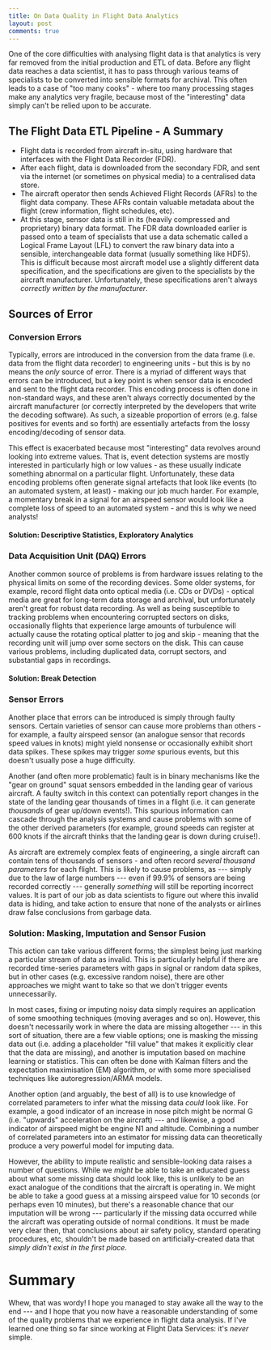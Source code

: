 ```yaml
---
title: On Data Quality in Flight Data Analytics
layout: post
comments: true
---
```


One of the core difficulties with analysing flight data is that analytics is
very far removed from the initial production and ETL of data. Before any flight
data reaches a data scientist, it has to pass through various teams of
specialists to be converted into sensible formats for archival. This often
leads to a case of "too many cooks" - where too many processing stages make
any analytics very fragile, because most of the "interesting" data simply can't
be relied upon to be accurate.

<!-- more -->

## The Flight Data ETL Pipeline - A Summary

* Flight data is recorded from aircraft in-situ, using hardware that interfaces
  with the Flight Data Recorder (FDR).
* After each flight, data is downloaded from the secondary FDR, and sent via
  the internet (or sometimes on physical media) to a centralised data store.
* The aircraft operator then sends Achieved Flight Records (AFRs) to the flight
  data company. These AFRs contain valuable metadata about the flight (crew
  information, flight schedules, etc).
* At this stage, sensor data is still in its (heavily compressed and
  proprietary) binary data format. The FDR data downloaded earlier is passed
  onto a team of specialists that use a data schematic called a Logical Frame
  Layout (LFL) to convert the raw binary data into a sensible, interchangeable
  data format (usually something like HDF5). This is difficult because most
  aircraft model use a slightly different data specification, and the
  specifications are given to the specialists by the aircraft manufacturer.
  Unfortunately, these specifications aren't always *correctly written by the
  manufacturer*.

## Sources of Error

### Conversion Errors

Typically, errors are introduced in the conversion from the data frame (i.e.
data from the flight data recorder) to engineering units - but this is by no
means the *only* source of error. There is a myriad of different ways that
errors can be introduced, but a key point is when sensor data is encoded and
sent to the flight data recorder. This encoding process is often done in
non-standard ways, and these aren't always correctly documented by the aircraft
manufacturer (or correctly interpreted by the developers that write the
decoding software). As such, a sizeable proportion of errors (e.g. false
positives for events and so forth) are essentially artefacts from the lossy
encoding/decoding of sensor data.

This effect is exacerbated because most "interesting" data revolves around
looking into extreme values. That is, event detection systems are mostly
interested in particularly high or low values - as these usually indicate
something abnormal on a particular flight. Unfortunately, these data encoding
problems often generate signal artefacts that look like events (to an automated
system, at least) - making our job much harder. For example, a momentary break
in a signal for an airspeed sensor would look like a complete loss of speed to
an automated system - and this is why we need analysts!

#### Solution: Descriptive Statistics, Exploratory Analytics


### Data Acquisition Unit (DAQ) Errors

Another common source of problems is from hardware issues relating to the
physical limits on some of the recording devices. Some older systems, for
example, record flight data onto optical media (i.e. CDs or DVDs) - optical
media are great for long-term data storage and archival, but unfortunately
aren't great for robust data recording. As well as being susceptible to
tracking problems when encountering corrupted sectors on disks, occasionally
flights that experience large amounts of turbulence will actually cause the
rotating optical platter to jog and skip - meaning that the recording unit will
jump over some sectors on the disk. This can cause various problems, including
duplicated data, corrupt sectors, and substantial gaps in recordings.

#### Solution: Break Detection


### Sensor Errors

Another place that errors can be introduced is simply through faulty sensors.
Certain varieties of sensor can cause more problems than others - for example,
a faulty airspeed sensor (an analogue sensor that records speed values in
knots) might yield nonsense or occasionally exhibit short data spikes. These
spikes may trigger *some* spurious events, but this doesn't usually pose a huge
difficulty.

Another (and often more problematic) fault is in binary mechanisms like the
"gear on ground" squat sensors embedded in the landing gear of various
aircraft. A faulty switch in this context can potentially report changes in the
state of the landing gear thousands of times in a flight (i.e. it can generate
*thousands* of gear up/down events!). This spurious information can cascade
through the analysis systems and cause problems with some of the other derived
parameters (for example, ground speeds can register at 600 knots if the
aircraft thinks that the landing gear is down during cruise!).

As aircraft are extremely complex feats of engineering, a single aircraft can
contain tens of thousands of sensors - and often record *several thousand
parameters* for each flight. This is likely to cause problems, as --- simply
due to the law of large numbers --- even if 99.9% of sensors are being recorded
correctly --- generally *something* will still be reporting incorrect values.
It is part of our job as data scientists to figure out where this invalid data
is hiding, and take action to ensure that none of the analysts or airlines draw
false conclusions from garbage data.


### Solution: Masking, Imputation and Sensor Fusion

This action can take various different forms; the simplest being just marking a
particular stream of data as invalid. This is particularly helpful if there are
recorded time-series parameters with gaps in signal or random data spikes, but
in other cases (e.g. excessive random noise), there are other approaches we
might want to take so that we don't trigger events unnecessarily.

In most cases, fixing or imputing noisy data simply requires an application of
some smoothing techniques (moving averages and so on). However, this doesn't
necessarily work in where the data are missing altogether --- in this sort of
situation, there are a few viable options; one is masking the missing data out
(i.e. adding a placeholder "fill value" that makes it explicitly clear that the
data are missing), and another is imputation based on machine learning or
statistics. This can often be done with Kalman filters and the expectation
maximisation (EM) algorithm, or with some more specialised techniques like
autoregression/ARMA models.

Another option (and arguably, the best of all) is to use knowledge of
correlated parameters to infer what the missing data *could* look like. For
example, a good indicator of an increase in nose pitch might be normal G (i.e.
"upwards" acceleration on the aircraft) --- and likewise, a good indicator of
airspeed might be engine N1 and altitude. Combining a number of correlated
parameters into an estimator for missing data can theoretically produce a very
powerful model for imputing data.

However, the ability to impute realistic and sensible-looking data raises a
number of questions. While we *might* be able to take an educated guess about
what some missing data should look like, this is unlikely to be an exact
analogue of the conditions that the aircraft is operating in. We might be able
to take a good guess at a missing airspeed value for 10 seconds (or perhaps
even 10 minutes), but there's a reasonable chance that our imputation will be
wrong --- particularly if the missing data occurred while the aircraft was
operating outside of normal conditions. It must be made very clear then, that
conclusions about air safety policy, standard operating procedures, etc,
shouldn't be made based on artificially-created data that *simply didn't exist
in the first place*.


# Summary

Whew, that was wordy! I hope you managed to stay awake all the way to the end
--- and I hope that you now have a reasonable understanding of some of the
quality problems that we experience in flight data analysis. If I've learned
one thing so far since working at Flight Data Services: it's *never* simple.
